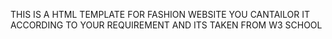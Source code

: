 THIS IS A HTML TEMPLATE FOR FASHION WEBSITE YOU CANTAILOR IT ACCORDING TO YOUR REQUIREMENT AND ITS TAKEN FROM W3 SCHOOL
